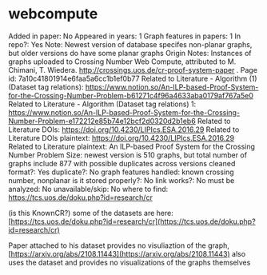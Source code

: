 # webcompute

Added in paper: No
Appeared in years: 1
Graph features in papers: 1
In repo?: Yes
Note: Newest version of database specifes non-planar graphs, but older versions do have some planar graphs
Origin Notes: Instances of graphs uploaded to Crossing Number Web Compute, attributed to  M. Chimani, T. Wiedera. http://crossings.uos.de/cr-proof-system-paper
.
Page id: 7a10c41801914e6faa5a6cc1b1ef0b77
Related to Literature - Algorithm (1) (Dataset tag relations): https://www.notion.so/An-ILP-based-Proof-System-for-the-Crossing-Number-Problem-b61271c4f96a4633aba0179af767a5e0
Related to Literature - Algorithm (Dataset tag relations) 1: https://www.notion.so/An-ILP-based-Proof-System-for-the-Crossing-Number-Problem-e172212e85b74e12bcf2d0320d2b1eb6
Related to Literature DOIs: https://doi.org/10.4230/LIPIcs.ESA.2016.29
Related to Literature DOIs plaintext: https://doi.org/10.4230/LIPIcs.ESA.2016.29
Related to Literature plaintext: An ILP-based Proof System for the Crossing
Number Problem
Size: newest version is 510 graphs, but total number of graphs include 877 with possible duplicates across versions
cleaned format?: Yes
duplicate?: No
graph features handled: known crossing number, nonplanar
is it stored properly?: No
link works?: No
must be analyzed: No
unavailable/skip: No
where to find: https://tcs.uos.de/doku.php?id=research/cr

(is this KnownCR?) some of the datasets are here: [https://tcs.uos.de/doku.php?id=research/cr](https://tcs.uos.de/doku.php?id=research/cr)

Paper attached to his dataset provides no visuliaztion of the graph, [https://arxiv.org/abs/2108.11443](https://arxiv.org/abs/2108.11443) also uses the dataset and provides no visualizations of the graphs themselves